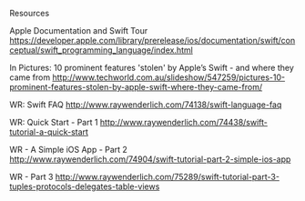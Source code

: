 Resources

Apple Documentation and Swift Tour
https://developer.apple.com/library/prerelease/ios/documentation/swift/conceptual/swift_programming_language/index.html


In Pictures: 10 prominent features 'stolen' by Apple’s Swift - and where they came from
http://www.techworld.com.au/slideshow/547259/pictures-10-prominent-features-stolen-by-apple-swift-where-they-came-from/

WR: Swift FAQ
http://www.raywenderlich.com/74138/swift-language-faq

WR: Quick Start - Part 1
http://www.raywenderlich.com/74438/swift-tutorial-a-quick-start

WR - A Simple iOS App - Part 2
http://www.raywenderlich.com/74904/swift-tutorial-part-2-simple-ios-app

WR - Part 3
http://www.raywenderlich.com/75289/swift-tutorial-part-3-tuples-protocols-delegates-table-views

